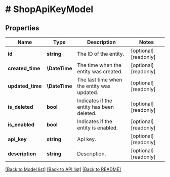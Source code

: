 # # ShopApiKeyModel

## Properties

Name | Type | Description | Notes
------------ | ------------- | ------------- | -------------
**id** | **string** | The ID of the entity. | [optional] [readonly]
**created_time** | **\DateTime** | The time when the entity was created. | [optional] [readonly]
**updated_time** | **\DateTime** | The last time when the entity was updated. | [optional] [readonly]
**is_deleted** | **bool** | Indicates if the entity has been deleted. | [optional] [readonly]
**is_enabled** | **bool** | Indicates if the entity is enabled. | [optional] [readonly]
**api_key** | **string** | Api key. | [optional] [readonly]
**description** | **string** | Description. | [optional] [readonly]

[[Back to Model list]](../../README.md#models) [[Back to API list]](../../README.md#endpoints) [[Back to README]](../../README.md)
